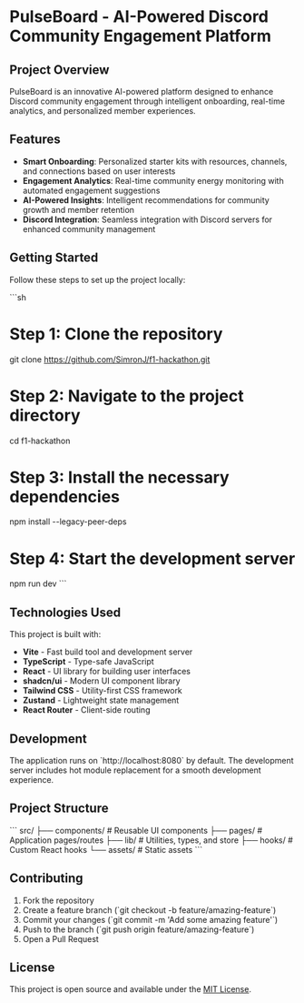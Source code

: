 # PulseBoard - AI-Powered Discord Community Engagement Platform

## Project Overview

PulseBoard is an innovative AI-powered platform designed to enhance Discord community engagement through intelligent onboarding, real-time analytics, and personalized member experiences.

## Features

- **Smart Onboarding**: Personalized starter kits with resources, channels, and connections based on user interests
- **Engagement Analytics**: Real-time community energy monitoring with automated engagement suggestions
- **AI-Powered Insights**: Intelligent recommendations for community growth and member retention
- **Discord Integration**: Seamless integration with Discord servers for enhanced community management

## Getting Started

Follow these steps to set up the project locally:

\`\`\`sh
# Step 1: Clone the repository
git clone https://github.com/SimronJ/f1-hackathon.git

# Step 2: Navigate to the project directory
cd f1-hackathon

# Step 3: Install the necessary dependencies
npm install --legacy-peer-deps

# Step 4: Start the development server
npm run dev
\`\`\`

## Technologies Used

This project is built with:

- **Vite** - Fast build tool and development server
- **TypeScript** - Type-safe JavaScript
- **React** - UI library for building user interfaces
- **shadcn/ui** - Modern UI component library
- **Tailwind CSS** - Utility-first CSS framework
- **Zustand** - Lightweight state management
- **React Router** - Client-side routing

## Development

The application runs on \`http://localhost:8080\` by default. The development server includes hot module replacement for a smooth development experience.

## Project Structure

\`\`\`
src/
├── components/     # Reusable UI components
├── pages/         # Application pages/routes
├── lib/           # Utilities, types, and store
├── hooks/         # Custom React hooks
└── assets/        # Static assets
\`\`\`

## Contributing

1. Fork the repository
2. Create a feature branch (\`git checkout -b feature/amazing-feature\`)
3. Commit your changes (\`git commit -m 'Add some amazing feature'\`)
4. Push to the branch (\`git push origin feature/amazing-feature\`)
5. Open a Pull Request

## License

This project is open source and available under the [MIT License](LICENSE).
